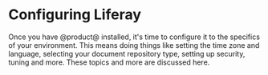 # Configuring Liferay 

Once you have @product@ installed, it's time to configure it to the specifics of
your environment. This means doing things like setting the time zone and
language, selecting your document repository type, setting up security, tuning
and more. These topics and more are discussed here. 
